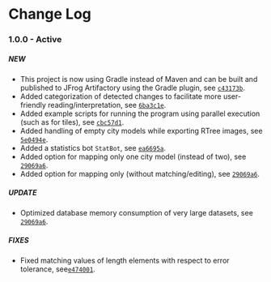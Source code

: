 # Change Log

### 1.0.0 - Active

##### NEW
* This project is now using Gradle instead of Maven and can be built and published to JFrog Artifactory using the Gradle plugin, see [`c43173b`](https://github.com/tum-gis/citygml-change-detection/commit/c43173b44565ade5930d0016de4ba5ca0ce3c324).  
* Added categorization of detected changes to facilitate more user-friendly reading/interpretation, see [`6ba3c1e`](https://github.com/tum-gis/citygml-change-detection/commit/6ba3c1eb8cf462064ccdd32a0a784d8f6b1799bf). 
* Added example scripts for running the program using parallel execution (such as for tiles), see [`cbc57d1`](https://github.com/tum-gis/citygml-change-detection/commit/cbc57d1477b3903a55c3c4fc7682e357868cd567). 
* Added handling of empty city models while exporting RTree images, see [`5e0494e`](https://github.com/tum-gis/citygml-change-detection/commit/5e0494eb3b33716b22af34376066b0a5c2ae9bec).
* Added a statistics bot `StatBot`, see [`ea6695a`](https://github.com/tum-gis/citygml-change-detection/commit/ea6695a3896ee73284a3c30be819c1c3dfd08cc4).
* Added option for mapping only one city model (instead of two), see [`29069a6`](https://github.com/tum-gis/citygml-change-detection/commit/29069a6d069e8a3bb44dad31d42a4f4b00e4cc10).
* Added option for mapping only (without matching/editing), see [`29069a6`](https://github.com/tum-gis/citygml-change-detection/commit/29069a6d069e8a3bb44dad31d42a4f4b00e4cc10).

##### UPDATE
* Optimized database memory consumption of very large datasets, see [`29069a6`](https://github.com/tum-gis/citygml-change-detection/commit/29069a6d069e8a3bb44dad31d42a4f4b00e4cc10).

##### FIXES
* Fixed matching values of length elements with respect to error tolerance, see[`e474001`](https://github.com/tum-gis/citygml-change-detection/commit/e474001d21c06cf5eed02a770222734e66871f87).